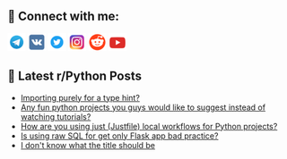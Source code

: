 ## 🔎 Connect with me:
[<img src="https://github.com/bullbesh/bullbesh/blob/main/images/Telegram.png" width="32" height="32" />](https://t.me/bullbesh)
[<img src="https://github.com/bullbesh/bullbesh/blob/main/images/VK.png" width="32" height="32" />](https://vk.com/bullbesh)
[<img src="https://github.com/bullbesh/bullbesh/blob/main/images/Twitter.png" width="32" height="32" />](https://twitter.com/bullbesh1)
[<img src="https://github.com/bullbesh/bullbesh/blob/main/images/Instagram.png" width="32" height="32" />](https://www.instagram.com/bullbesh)
[<img src="https://github.com/bullbesh/bullbesh/blob/main/images/Reddit.png" width="32" height="32" />](https://www.reddit.com/user/bullbesh)
[<img src="https://github.com/bullbesh/bullbesh/blob/main/images/YouTube.png" width="32" height="32" />](https://www.youtube.com/channel/UCtfjRs6uzgq5mfm8S06WTcg)

## 📕 Latest r/Python Posts
<!-- BLOG-POST-LIST:START -->
- [Importing purely for a type hint?](https://www.reddit.com/r/Python/comments/1ltveo7/importing_purely_for_a_type_hint/)
- [Any fun python projects you guys would like to suggest instead of watching tutorials?](https://www.reddit.com/r/Python/comments/1ltu6mv/any_fun_python_projects_you_guys_would_like_to/)
- [How are you using just &lpar;Justfile&rpar; local workflows for Python projects?](https://www.reddit.com/r/Python/comments/1ltr3n1/how_are_you_using_just_justfile_local_workflows/)
- [Is using raw SQL for get only Flask app bad practice?](https://www.reddit.com/r/Python/comments/1ltnzxs/is_using_raw_sql_for_get_only_flask_app_bad/)
- [I don&#39;t know what the title should be](https://www.reddit.com/r/Python/comments/1ltm794/i_dont_know_what_the_title_should_be/)
<!-- BLOG-POST-LIST:END -->
